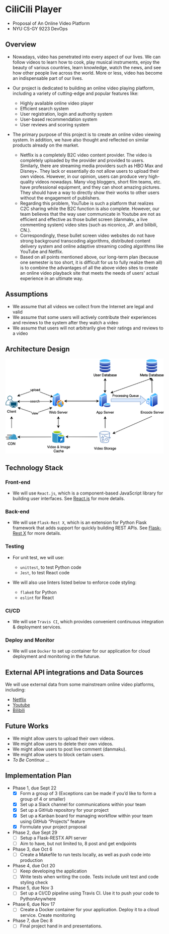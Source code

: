# CiliCili Player
- Proposal of An Online Video Platform
- NYU CS-GY 9223 DevOps

## Overview
- Nowadays, video has penetrated into every aspect of our lives. We can follow videos to learn how to cook, play musical instruments, enjoy the beauty of various countries, learn knowledge, watch the news, and see how other people live across the world. More or less, video has become an indispensable part of our lives.
- Our project is dedicated to building an online video playing platform, including a variety of cutting-edge and popular features like:
  - Highly available online video player
  - Efficient search system
  - User registration, login and authority system
  - User-based recommendation system
  - User reviews and scoring system
  
- The primary purpose of this project is to create an online video viewing system. In addition, we have also thought and reflected on similar products already on the market. 
  - Netflix is a completely B2C video content provider. The video is completely uploaded by the provider and provided to users. Similarly, there are streaming media providers such as HBO Max and Disney+. They lack or essentially do not allow users to upload their own videos. However, in our opinion, users can produce very high-quality videos nowadays. Many vlog bloggers, short film teams, etc. have professional equipment, and they can shoot amazing pictures. They should have a way to directly show their works to other users without the engagement of publishers. 
  - Regarding this problem, YouTube is such a platform that realizes C2C sharing while the B2C function is also complete. However, our team believes that the way user communicate in Youtube are not as efficient and effective as those bullet screen (danmaku, a live commenting system) video sites (such as niconico, JP. and bilibili, CN.). 
  - Correspondingly, these bullet screen video websites do not have strong background transcoding algorithms, distributed content delivery system and online adaptive streaming coding algorithms like YouTube and Netflix. 
  - Based on all points mentioned above, our long-term plan (because one semester is too short, it is difficult for us to fully realize them all) is to combine the advantages of all the above video sites to create an online video playback site that meets the needs of users' actual experience in an ultimate way.

## Assumptions

- We assume that all videos we collect from the Internet are legal and valid
- We assume that some users will actively contribute their experiences and reviews to the system after they watch a video
- We assume that users will not arbitrarily give their ratings and reviews to a video

## Architecture Design

![Architecture Design Diagram](./ArchitectureDesign_resize.png)

## Technology Stack

### Front-end

- We will use `React.js`, which is a component-based JavaScript library for building user interfaces. See [React.js](https://reactjs.org/) for more details.

### Back-end

- We will use `Flask-Rest X`, which is an extension for Python Flask framework that adds support for quickly building REST APIs. See [Flask-Rest X](https://flask-restx.readthedocs.io/en/latest/) for more details.

### Testing

- For unit test, we will use:
  - `unittest`, to test Python code
  - `Jest`, to test React code

- We will also use linters listed below to enforce code styling:
  - `flake8` for Python
  - `eslint` for React

### CI/CD

- We will use `Travis CI`, which provides convenient continuous integration & deployment services.

### Deploy and Monitor

- We will use `Docker` to set up container for our application for cloud deployment and monitoring in the futurue.

## External API integrations and Data Sources

We will use external data from some mainstream online video platforms, including:

- [Netflix](https://www.netflix.com/)
- [Youtube](https://www.youtube.com/)
- [Bilibili](https://www.bilibili.com/)

## Future Works
- We might allow users to upload their own videos.
- We might allow users to delete their own videos.
- We might allow users to post live comment (danmaku).
- We might allow users to block certain users.
- *To Be Continue ...*

## Implementation Plan

- Phase 1, due Sept 22
  - [x] Form a group of 3 (Exceptions can be made if you’d like to form a group of 4 or smaller)
  - [x] Set up a Slack channel for communications within your team
  - [x] Set up a GitHub repository for your project
  - [x] Set up a Kanban board for managing workflow within your team using GitHub “Projects” feature
  - [x] Formulate your project proposal

- Phase 2, due Sept 29
  - [ ] Setup a Flask-RESTX API server
  - [ ] Aim to have, but not limited to, 8 post and get endpoints

- Phase 3, due Oct 6
  - [ ] Create a Makefile to run tests locally, as well as push code into production

- Phase 4, due Oct 20
  - [ ] Keep developing the application
  - [ ] Write tests when writing the code. Tests include unit test and code styling check

- Phase 5, due Nov 3
  - [ ] Set up a CI/CD pipeline using Travis CI. Use it to push your code to PythonAnywhere

- Phase 6, due Nov 17
  - [ ] Create a Docker container for your application. Deploy it to a cloud service. Create monitoring

- Phase 7, due Dec 8
  - [ ] Final project hand in and presentations.
